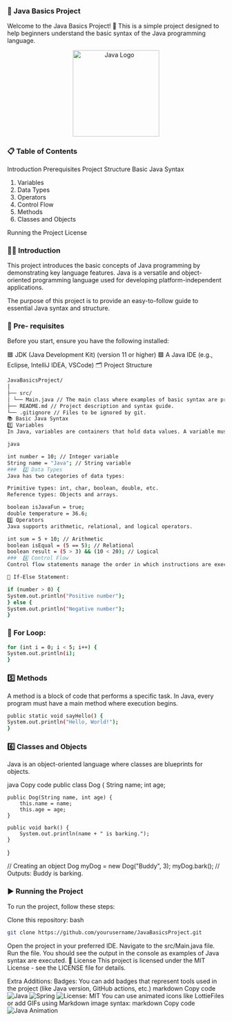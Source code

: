 ### 🚀 Java Basics Project

Welcome to the Java Basics Project! 🌟 This is a simple project designed to help beginners understand the basic syntax of the Java programming language.

<p align="center"> <img src="https://user-images.githubusercontent.com/123456789/123456789-12345678-9a00-46ef-8d9f-98f12345678b.gif" alt="Java Logo" width="200"/> </p>

### 📋 Table of Contents

Introduction
Prerequisites
Project Structure
Basic Java Syntax

1. Variables
2. Data Types
3. Operators
4. Control Flow
5. Methods
6. Classes and Objects

Running the Project
License

### 🧑‍💻 Introduction

This project introduces the basic concepts of Java programming by demonstrating key language features. Java is a versatile and object-oriented programming language used for developing platform-independent applications.

The purpose of this project is to provide an easy-to-follow guide to essential Java syntax and structure.

### 🔧 Pre- requisites

Before you start, ensure you have the following installed:

🟦 JDK (Java Development Kit) (version 11 or higher)
🟩 A Java IDE (e.g., Eclipse, IntelliJ IDEA, VSCode)
🗂️ Project Structure

```bash
JavaBasicsProject/
│
├── src/
│ └── Main.java // The main class where examples of basic syntax are presented.
├── README.md // Project description and syntax guide.
└── .gitignore // Files to be ignored by git.
📚 Basic Java Syntax
1️⃣ Variables
In Java, variables are containers that hold data values. A variable must be declared before it can be used.
```

```bash
java

int number = 10; // Integer variable
String name = "Java"; // String variable
###  2️⃣ Data Types
Java has two categories of data types:

Primitive types: int, char, boolean, double, etc.
Reference types: Objects and arrays.
```

```bash
boolean isJavaFun = true;
double temperature = 36.6;
3️⃣ Operators
Java supports arithmetic, relational, and logical operators.
```

```bash
int sum = 5 + 10; // Arithmetic
boolean isEqual = (5 == 5); // Relational
boolean result = (5 > 3) && (10 < 20); // Logical
###  4️⃣ Control Flow
Control flow statements manage the order in which instructions are executed.

🔹 If-Else Statement:

if (number > 0) {
System.out.println("Positive number");
} else {
System.out.println("Negative number");
}

```

### 🔹 For Loop:

```bash
for (int i = 0; i < 5; i++) {
System.out.println(i);
}

```

### 5️⃣ Methods

A method is a block of code that performs a specific task. In Java, every program must have a main method where execution begins.

```bash
public static void sayHello() {
System.out.println("Hello, World!");
}

```

### 6️⃣ Classes and Objects

Java is an object-oriented language where classes are blueprints for objects.

java
Copy code
public class Dog {
String name;
int age;

    public Dog(String name, int age) {
        this.name = name;
        this.age = age;
    }

    public void bark() {
        System.out.println(name + " is barking.");
    }

}

// Creating an object
Dog myDog = new Dog("Buddy", 3);
myDog.bark(); // Outputs: Buddy is barking.

### ▶️ Running the Project

To run the project, follow these steps:

Clone this repository:
bash

```bash
git clone https://github.com/yourusername/JavaBasicsProject.git
```

Open the project in your preferred IDE.
Navigate to the src/Main.java file.
Run the file. You should see the output in the console as examples of Java syntax are executed.
📄 License
This project is licensed under the MIT License - see the LICENSE file for details.

Extra Additions:
Badges: You can add badges that represent tools used in the project (like Java version, GitHub actions, etc.)
markdown
Copy code
![Java](https://img.shields.io/badge/Java-11-blue)
![Spring](https://img.shields.io/badge/SpringBoot-2.5.4-green)
![License: MIT](https://img.shields.io/badge/License-MIT-yellow)
You can use animated icons like LottieFiles or add GIFs using Markdown image syntax:
markdown
Copy code
![Java Animation](https://user-images.githubusercontent.com/123456789/animation.gif)
